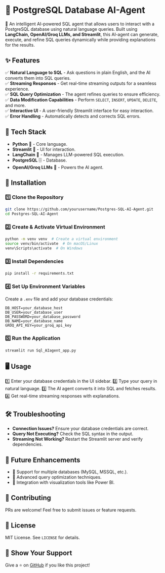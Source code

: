# 💼 PostgreSQL Database AI-Agent

🚀 An intelligent AI-powered SQL agent that allows users to interact with a PostgreSQL database using natural language queries. Built using **LangChain, OpenAI/Groq LLMs, and Streamlit**, this AI-agent can generate, execute, and refine SQL queries dynamically while providing explanations for the results.

## ✨ Features

✅ **Natural Language to SQL** - Ask questions in plain English, and the AI converts them into SQL queries.  
✅ **Streaming Responses** - Get real-time streaming outputs for a seamless experience.  
✅ **SQL Query Optimization** - The agent refines queries to ensure efficiency.  
✅ **Data Modification Capabilities** - Perform `SELECT`, `INSERT`, `UPDATE`, `DELETE`, and more.  
✅ **Interactive UI** - A user-friendly Streamlit interface for easy interaction.  
✅ **Error Handling** - Automatically detects and corrects SQL errors.  

## 📌 Tech Stack

- **Python** 🐍 - Core language.
- **Streamlit** 🎨 - UI for interaction.
- **LangChain** 🔗 - Manages LLM-powered SQL execution.
- **PostgreSQL** 🗄 - Database.
- **OpenAI/Groq LLMs** 🧠 - Powers the AI agent.

## 🚀 Installation

### 1️⃣ Clone the Repository
```bash
git clone https://github.com/yourusername/Postgres-SQL-AI-Agent.git
cd Postgres-SQL-AI-Agent
```

### 2️⃣ Create & Activate Virtual Environment
```bash
python -m venv venv  # Create a virtual environment
source venv/bin/activate  # On macOS/Linux
venv\Scripts\activate  # On Windows
```

### 3️⃣ Install Dependencies
```bash
pip install -r requirements.txt
```

### 4️⃣ Set Up Environment Variables
Create a `.env` file and add your database credentials:
```
DB_HOST=your_database_host
DB_USER=your_database_user
DB_PASSWORD=your_database_password
DB_NAME=your_database_name
GROQ_API_KEY=your_groq_api_key
```

### 5️⃣ Run the Application
```bash
streamlit run Sql_AIagent_app.py
```

## 🖥️ Usage
1️⃣ Enter your database credentials in the UI sidebar.
2️⃣ Type your query in natural language.
3️⃣ The AI agent converts it into SQL and fetches results.
4️⃣ Get real-time streaming responses with explanations.

## 🛠 Troubleshooting
- **Connection Issues?** Ensure your database credentials are correct.
- **Query Not Executing?** Check the SQL syntax in the output.
- **Streaming Not Working?** Restart the Streamlit server and verify dependencies.

## 🎯 Future Enhancements
- 🔹 Support for multiple databases (MySQL, MSSQL, etc.).
- 🔹 Advanced query optimization techniques.
- 🔹 Integration with visualization tools like Power BI.

## 🤝 Contributing
PRs are welcome! Feel free to submit issues or feature requests.

## 📜 License
MIT License. See `LICENSE` for details.

## 🌟 Show Your Support
Give a ⭐ on [GitHub](https://github.com/yourusername/Postgres-SQL-AI-Agent) if you like this project!

